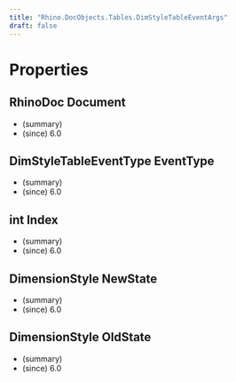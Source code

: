 ```yaml
---
title: "Rhino.DocObjects.Tables.DimStyleTableEventArgs"
draft: false
---
```


# Properties
## RhinoDoc Document
- (summary) 
- (since) 6.0
## DimStyleTableEventType EventType
- (summary) 
- (since) 6.0
## int Index
- (summary) 
- (since) 6.0
## DimensionStyle NewState
- (summary) 
- (since) 6.0
## DimensionStyle OldState
- (summary) 
- (since) 6.0
